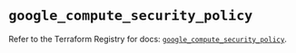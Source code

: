 # `google_compute_security_policy`

Refer to the Terraform Registry for docs: [`google_compute_security_policy`](https://registry.terraform.io/providers/hashicorp/google/6.15.0/docs/resources/compute_security_policy).
